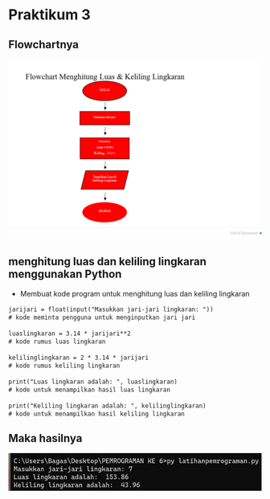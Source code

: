 # Praktikum 3

## Flowchartnya 
![Alt text](image-2.png)

## menghitung luas dan keliling lingkaran menggunakan Python

* Membuat kode program untuk
menghitung luas dan keliling
lingkaran

```
jarijari = float(input("Masukkan jari-jari lingkaran: ")) 
# kode meminta pengguna untuk menginputkan jari jari

luaslingkaran = 3.14 * jarijari**2  
# kode rumus luas lingkaran

kelilinglingkaran = 2 * 3.14 * jarijari 
# kode rumus keliling lingkaran

print("Luas lingkaran adalah: ", luaslingkaran)
# kode untuk menampilkan hasil luas lingkaran

print("Keliling lingkaran adalah: ", kelilinglingkaran)
# kode untuk menampilkan hasil keliling lingkaran
```
## Maka hasilnya
![Alt text](image.png)
